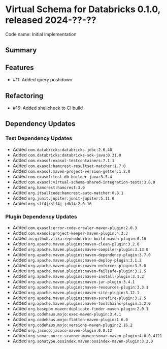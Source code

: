 # Virtual Schema for Databricks 0.1.0, released 2024-??-??

Code name: Initial implementation

## Summary

## Features

* #11: Added query pushdown

## Refactoring

* #16: Added shellcheck to CI build

## Dependency Updates

### Test Dependency Updates

* Added `com.databricks:databricks-jdbc:2.6.40`
* Added `com.databricks:databricks-sdk-java:0.31.0`
* Added `com.exasol:exasol-testcontainers:7.1.1`
* Added `com.exasol:hamcrest-resultset-matcher:1.7.0`
* Added `com.exasol:maven-project-version-getter:1.2.0`
* Added `com.exasol:test-db-builder-java:3.5.4`
* Added `com.exasol:virtual-schema-shared-integration-tests:3.0.0`
* Added `org.hamcrest:hamcrest:3.0`
* Added `org.itsallcode:hamcrest-auto-matcher:0.8.1`
* Added `org.junit.jupiter:junit-jupiter:5.11.0`
* Added `org.slf4j:slf4j-jdk14:2.0.16`

### Plugin Dependency Updates

* Added `com.exasol:error-code-crawler-maven-plugin:2.0.3`
* Added `com.exasol:project-keeper-maven-plugin:4.3.3`
* Added `io.github.zlika:reproducible-build-maven-plugin:0.16`
* Added `org.apache.maven.plugins:maven-clean-plugin:3.2.0`
* Added `org.apache.maven.plugins:maven-compiler-plugin:3.13.0`
* Added `org.apache.maven.plugins:maven-dependency-plugin:3.7.0`
* Added `org.apache.maven.plugins:maven-deploy-plugin:3.1.2`
* Added `org.apache.maven.plugins:maven-enforcer-plugin:3.5.0`
* Added `org.apache.maven.plugins:maven-failsafe-plugin:3.2.5`
* Added `org.apache.maven.plugins:maven-install-plugin:3.1.2`
* Added `org.apache.maven.plugins:maven-jar-plugin:3.4.1`
* Added `org.apache.maven.plugins:maven-resources-plugin:3.3.1`
* Added `org.apache.maven.plugins:maven-site-plugin:3.12.1`
* Added `org.apache.maven.plugins:maven-surefire-plugin:3.2.5`
* Added `org.apache.maven.plugins:maven-toolchains-plugin:3.2.0`
* Added `org.basepom.maven:duplicate-finder-maven-plugin:2.0.1`
* Added `org.codehaus.mojo:exec-maven-plugin:3.4.1`
* Added `org.codehaus.mojo:flatten-maven-plugin:1.6.0`
* Added `org.codehaus.mojo:versions-maven-plugin:2.16.2`
* Added `org.jacoco:jacoco-maven-plugin:0.8.12`
* Added `org.sonarsource.scanner.maven:sonar-maven-plugin:4.0.0.4121`
* Added `org.sonatype.ossindex.maven:ossindex-maven-plugin:3.2.0`
